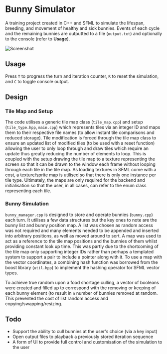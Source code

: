 # Bunny Simulator
A training project created in C++ and SFML to simulate the lifespan, breeding, and movement of healthy and sick bunnies. Events of each cycle and the remaining bunnies are outputted to a file (`output.txt`) and optionally to the console (refer to __Usage__).

![Screenshot](https://i.imgur.com/sG2jEmr.png)

## Usage
Press `T` to progress the turn and iteration counter, `R` to reset the simulation, and `C` to toggle console output.

## Design

### Tile Map and Setup
The code utilises a generic tile map class (`tile_map.cpp`) and setup (`tile_type.hpp`, `main.cpp`) which represents tiles via an integer ID and maps them to their respective file names (to allow instant tile comparisons and reduced storage). Tile modification is forced through the tile map class to ensure an updated list of modified tiles (to be used with a reset function) allowing the user to only loop through and draw tiles which require an update thus greatly reducing the number of elements to loop. This is coupled with the setup drawing the tile map to a texture representing the screen so that it can be drawn to the window each frame without looping through each tile in the tile map. As loading textures in SFML come with a cost, a texture/sprite map is utilised so that there is only one instance per tile type. Ultimately, the maps are only required for the backend and initialisation so that the user, in all cases, can refer to the enum class representing each tile.

### Bunny Simulation
`bunny_manager.cpp` is designed to store and operate bunnies (`bunny.cpp`) each turn. It utilises a few data structures but the key ones to note are the bunny list and bunny position map. A list was chosen as random access was not required and many elements needed to be appended and inserted into arbitrary positions, as well as moved around to sort. A map was used to act as a reference to the tile map positions and the bunnies of them whilst providing constant look up time. This was partly due to the shortcoming of the tile map only supporting integer IDs rather than perhaps a templated system to support a pair to include a pointer along with it. To use a map with the vector coordinates, a combining hash function was borrowed from the boost library (`util.hpp`) to implement the hashing operator for SFML vector types.

To achieve true random upon a food shortage culling, a vector of booleans were created and filled up to correspond with the removing or keeping of each bunny element (to result in `n` number of bunnies removed at random. This prevented the cost of list random access and copying/swapping/resizing.

## Todo
- Support the ability to cull bunnies at the user's choice (via a key input)
- Open output files to playback a previously stored iteration sequence
- A form of UI to provide full control and customisation of the simulation to the user